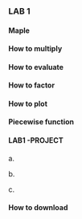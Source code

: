 ### LAB 1

#### Maple

#### How to multiply

#### How to evaluate

#### How to factor

#### How to plot

#### Piecewise function

#### LAB1 -PROJECT

a.


b.

c.

#### How to download
